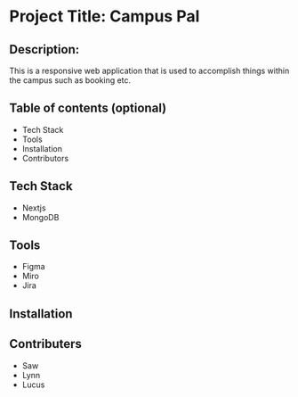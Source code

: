 # Project Title: Campus Pal
## Description:
This is a responsive web application that is used to accomplish things within the campus such as booking etc.

## Table of contents (optional)

- Tech Stack
- Tools
- Installation
- Contributors
## Tech Stack
- Nextjs
- MongoDB
## Tools 
- Figma
- Miro
- Jira
## Installation 
## Contributers 
- Saw
- Lynn
- Lucus
